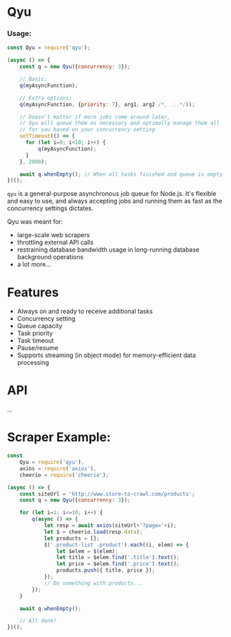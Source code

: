 # Qyu


### Usage:

```javascript
const Qyu = require('qyu');

(async () => {
    const q = new Qyu({concurrency: 3});

    // Basic:
    q(myAsyncFunction);

    // Extra options:
    q(myAsyncFunction, {priority: 7}, arg1, arg2 /*, ...*/));

    // Doesn't matter if more jobs come around later,
    // Qyu will queue them as necessary and optimally manage them all
    // for you based on your concurrency setting
    setTimeout(() => {
      for (let i=0; i<10; i++) {
          q(myAsyncFunction);
      }
    }, 2000);

    await q.whenEmpty(); // When all tasks finished and queue is empty...
})();

```


`qyu` is a general-purpose asynchronous job queue for Node.js. It's flexible and easy to use, and always accepting jobs and running them as fast as the concurrency settings dictates.

Qyu was meant for:
- large-scale web scrapers
- throttling external API calls
- restraining database bandwidth usage in long-running database background operations
- a lot more...

# Features

- Always on and ready to receive additional tasks
- Concurrency setting
- Queue capacity
- Task priority
- Task timeout
- Pause/resume
- Supports streaming (in object mode) for memory-efficient data processing

# API
...

# Scraper Example:

```javascript
const
    Qyu = require('qyu'),
    axios = require('axios'),
    cheerio = require('cheerio');

(async () => {
    const siteUrl = 'http://www.store-to-crawl.com/products';
    const q = new Qyu({concurrency: 3});

    for (let i=1; i<=10; i++) {
        q(async () => {
            let resp = await axios(siteUrl+'?page='+i);
            let $ = cheerio.load(resp.data);
            let products = [];
            $('.product-list .product').each((i, elem) => {
                let $elem = $(elem);
                let title = $elem.find('.title').text();
                let price = $elem.find('.price').text();
                products.push({ title, price });
            });
            // Do something with products...
        });
    }

    await q.whenEmpty();

    // All done!
})();
```
